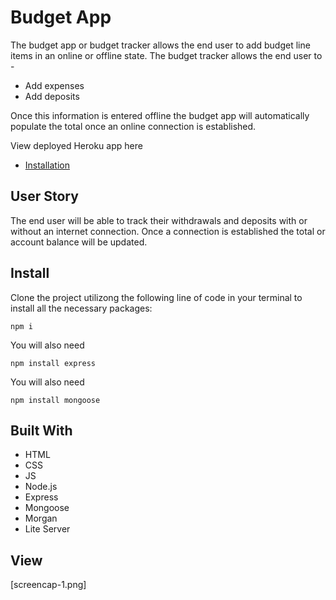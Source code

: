 # Budget App

The budget app or budget tracker allows the end user to add budget line items in an online or offline state. The budget tracker allows the end user to -

- Add expenses
- Add deposits

Once this information is entered offline the budget app will automatically populate the total once an online connection is established.

View deployed Heroku app here

- [Installation](https://github.com/maximosandoval/budget-app#install)

## User Story

The end user will be able to track their withdrawals and deposits with or without an internet connection. Once a connection is established the total or account balance will be updated.

## Install

Clone the project utilizong the following line of code in your terminal to install all the necessary packages:

    npm i

You will also need

    npm install express

You will also need

    npm install mongoose

## Built With

- HTML
- CSS
- JS
- Node.js
- Express
- Mongoose
- Morgan
- Lite Server

## View

[screencap-1.png]
